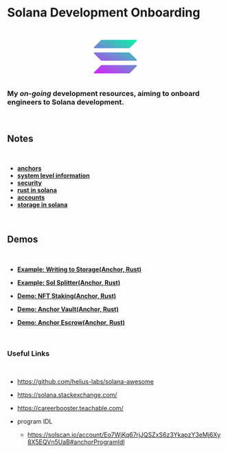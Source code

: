 # Solana Development Onboarding

<br>
<div align="center">
  <a href="https://github.com/tedkimdev/solana-dev-onboarding-rs">
    <img src="chapters/images/solana-logo.png" alt="Logo" width="100" height="100">
  </a>
</div>
  
### My *on-going* development resources, aiming to onboard engineers to Solana development.

<br>

## Notes

<br>

* **[anchors](chapters/anchors.md)**
* **[system level information](chapters/system_level_information.md)**
* **[security](chapters/security.md)**
* **[rust in solana](chapters/rust_in_solana.md)**
* **[accounts](chapters/accounts.md)**
* **[storage in solana](chapters/storage_in_solana.md)**

<br>

## Demos

<br>

* **[Example: Writing to Storage(Anchor, Rust)](demos/basic_write_storage)**

* **[Example: Sol Splitter(Anchor, Rust)](demos/sol_splitter)**

* **[Demo: NFT Staking(Anchor, Rust)](demos/nft-staking)**

* **[Demo: Anchor Vault(Anchor, Rust)](demos/anchor-vault)**

* **[Demo: Anchor Escrow(Anchor, Rust)](demos/anchor-escrow)**


<br>

### Useful Links

<br>

* https://github.com/helius-labs/solana-awesome

<!-- * https://x.com/solanaturbine/status/1892246811068481993 -->

<!-- * https://www.encode.club/web3-ai-hackathon/?utm_source=organic&utm_campaign=e0306_internal&utm_content=qlpeom -->

<!-- * https://www.youtube.com/watch?v=k6f6g6cp4Fk&list=PLfEHHr3qexv9Jcq1JzhVQh6J4bscLfejO -->

<!-- * https://www.youtube.com/watch?v=LLG6ucPTJk8&list=PLfEHHr3qexv8EWSj5qKQWrgUxmSN4z-Gq&index=1 -->

<!-- * https://www.youtube.com/@encodeclub/playlists -->

<!-- * https://www.youtube.com/watch?v=baQyHSOaox0&list=PLfEHHr3qexv8Qae50uGElf0upo01fDkwc -->

<!-- * https://www.youtube.com/watch?v=yYWqKRz82Pw -->

<!-- * https://www.youtube.com/watch?v=VNXS4LOZKeE -->

* https://solana.stackexchange.com/

<!-- * https://www.youtube.com/watch?v=hsGVSPmnnII -->

<!-- * https://turbin3.com/#education -->

<!-- * https://medium.com/@csjcode -->

* https://careerbooster.teachable.com/


* program IDL
  * https://solscan.io/account/Eo7WjKq67rjJQSZxS6z3YkapzY3eMj6Xy8X5EQVn5UaB#anchorProgramIdl

<!-- * https://github.com/Woody4618/hackathon_resources -->

